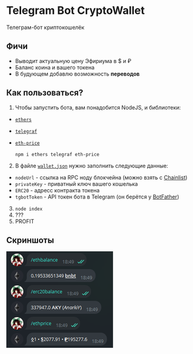 # Telegram Bot CryptoWallet
Телеграм-бот криптокошелёк

## Фичи
- Выводит актуальную цену Эфириума в $ и ₽
- Баланс коина и вашего токена
- В будующем добавлю возможность __переводов__

## Как пользоваться?
1. Чтобы запустить бота, вам понадобится NodeJS, и библиотеки:
  - [`ethers`](https://npmjs.com/package/ethers)
  - [`telegraf`](https://npmjs.com/package/telegraf)
  - [`eth-price`](https://npmjs.com/package/eth-price)

    ```
    npm i ethers telegraf eth-price
    ```
2. В файле [`wallet.json`](wallet.json) нужно заполнить следующие данные:
  - `nodeUrl` - ссылка на RPC ноду блокчейна (можно взять с [Chainlist](https://chainlist.org))
  - `privateKey` - приватный ключ вашего кошелька
  - `ERC20` - адресс контракта токена
  - `tgbotToken` - API токен бота в Telegram (он берётся у [BotFather](https://t.me/BotFather))
3. `node index`
4. ???
5. PROFIT


## Скриншоты
![Бот в действии](screenshot.png)
